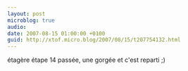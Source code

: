 ```yaml
---
layout: post
microblog: true
audio: 
date: 2007-08-15 01:00:00 +0100
guid: http://xtof.micro.blog/2007/08/15/t207754132.html
---
```

étagère étape 14 passée, une gorgée et c'est reparti ;)
